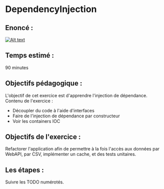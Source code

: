 # DependencyInjection  
## Enoncé :  
  
[![Alt text](https://img.youtube.com/vi/y6iIcWTm0HI/mqdefault.jpg)](https://youtu.be/y6iIcWTm0HI)  
  
## Temps estimé :  
90 minutes  
## Objectifs pédagogique :  
L'objectif de cet exercice est d'apprendre l'injection de dépendance.  
Contenu de l'exercice :  
- Découpler du code à l'aide d'interfaces  
- Faire de l'injection de dépendance par constructeur  
- Voir les containers IOC  
## Objectifs de l'exercice :  
Refactorer l'application afin de permettre à la fois l'accès aux données par WebAPI, par CSV, implémenter un cache, et des tests unitaires.  
## Les étapes :  
Suivre les TODO numérotés.  
